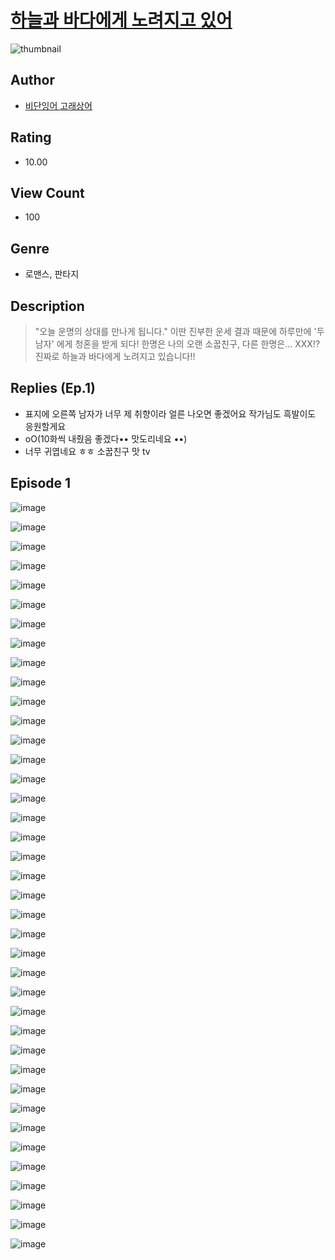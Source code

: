 # [하늘과 바다에게 노려지고 있어](https://comic.naver.com/challenge/list?titleId=810903)
![thumbnail](https://image-comic.pstatic.net/user_contents_data/challenge_comic/2023/05/24/367099/upload_3906926798472361828_480x623.jpeg)

## Author
- [비단잉어 고래상어](https://comic.naver.com/artistTitle?id=367099)

## Rating
- 10.00

## View Count
- 100

## Genre
- 로맨스, 판타지

## Description
> "오늘 운명의 상대를 만나게 됩니다." 이딴 진부한 운세 결과 때문에 하루만에 '두 남자' 에게 청혼을 받게 되다! 한명은 나의 오랜 소꿉친구, 다른 한명은... XXX!? 진짜로 하늘과 바다에게 노려지고 있습니다!!

## Replies (Ep.1)
- 표지에 오른쪽 남자가 너무 제 취향이라 얼른 나오면 좋겠어요 작가님도 흑발이도 응원할게요
- oO(10화씩 내줬음 좋겠다•• 맛도리네요 ••)
- 너무 귀엽네요 ㅎㅎ 소꿉친구 맛 tv

## Episode 1
![image](https://image-comic.pstatic.net/user_contents_data/challenge_comic/2023/05/25/367099/upload_4049643588263752761.jpeg)

![image](https://image-comic.pstatic.net/user_contents_data/challenge_comic/2023/05/25/367099/upload_3774921622891685473.jpeg)

![image](https://image-comic.pstatic.net/user_contents_data/challenge_comic/2023/05/25/367099/upload_3775484766149173555.jpeg)

![image](https://image-comic.pstatic.net/user_contents_data/challenge_comic/2023/05/25/367099/upload_7161902330427958069.jpeg)

![image](https://image-comic.pstatic.net/user_contents_data/challenge_comic/2023/05/25/367099/upload_7364570897039581749.jpeg)

![image](https://image-comic.pstatic.net/user_contents_data/challenge_comic/2023/05/25/367099/upload_3558467550548341556.jpeg)

![image](https://image-comic.pstatic.net/user_contents_data/challenge_comic/2023/05/25/367099/upload_7377568425975167281.jpeg)

![image](https://image-comic.pstatic.net/user_contents_data/challenge_comic/2023/05/25/367099/upload_3474019375310385251.jpeg)

![image](https://image-comic.pstatic.net/user_contents_data/challenge_comic/2023/05/25/367099/upload_7291390904348260454.jpeg)

![image](https://image-comic.pstatic.net/user_contents_data/challenge_comic/2023/05/25/367099/upload_4122545392365822777.jpeg)

![image](https://image-comic.pstatic.net/user_contents_data/challenge_comic/2023/05/25/367099/upload_7075497192046211382.jpeg)

![image](https://image-comic.pstatic.net/user_contents_data/challenge_comic/2023/05/25/367099/upload_7076615399649928505.jpeg)

![image](https://image-comic.pstatic.net/user_contents_data/challenge_comic/2023/05/25/367099/upload_4123438221574431032.jpeg)

![image](https://image-comic.pstatic.net/user_contents_data/challenge_comic/2023/05/25/367099/upload_4121185309330846515.jpeg)

![image](https://image-comic.pstatic.net/user_contents_data/challenge_comic/2023/05/25/367099/upload_7234298556921033825.jpeg)

![image](https://image-comic.pstatic.net/user_contents_data/challenge_comic/2023/05/25/367099/upload_3834868097185429860.jpeg)

![image](https://image-comic.pstatic.net/user_contents_data/challenge_comic/2023/05/25/367099/upload_3834315243928106340.jpeg)

![image](https://image-comic.pstatic.net/user_contents_data/challenge_comic/2023/05/25/367099/upload_7363719849356518960.jpeg)

![image](https://image-comic.pstatic.net/user_contents_data/challenge_comic/2023/05/25/367099/upload_7365695701732503864.jpeg)

![image](https://image-comic.pstatic.net/user_contents_data/challenge_comic/2023/05/25/367099/upload_7364846871035459939.jpeg)

![image](https://image-comic.pstatic.net/user_contents_data/challenge_comic/2023/05/25/367099/upload_3991091308280296806.jpeg)

![image](https://image-comic.pstatic.net/user_contents_data/challenge_comic/2023/05/25/367099/upload_7220504092611983459.jpeg)

![image](https://image-comic.pstatic.net/user_contents_data/challenge_comic/2023/05/25/367099/upload_3774350985748702265.jpeg)

![image](https://image-comic.pstatic.net/user_contents_data/challenge_comic/2023/05/25/367099/upload_3545852858696217954.jpeg)

![image](https://image-comic.pstatic.net/user_contents_data/challenge_comic/2023/05/25/367099/upload_3919369052454479417.jpeg)

![image](https://image-comic.pstatic.net/user_contents_data/challenge_comic/2023/05/25/367099/upload_3978139946974588983.jpeg)

![image](https://image-comic.pstatic.net/user_contents_data/challenge_comic/2023/05/25/367099/upload_3832906538309542502.jpeg)

![image](https://image-comic.pstatic.net/user_contents_data/challenge_comic/2023/05/25/367099/upload_7016950585114387766.jpeg)

![image](https://image-comic.pstatic.net/user_contents_data/challenge_comic/2023/05/25/367099/upload_3977578306972562995.jpeg)

![image](https://image-comic.pstatic.net/user_contents_data/challenge_comic/2023/05/25/367099/upload_3558513532434789219.jpeg)

![image](https://image-comic.pstatic.net/user_contents_data/challenge_comic/2023/05/25/367099/upload_3559076482307602745.jpeg)

![image](https://image-comic.pstatic.net/user_contents_data/challenge_comic/2023/05/25/367099/upload_4135259062514378294.jpeg)

![image](https://image-comic.pstatic.net/user_contents_data/challenge_comic/2023/05/25/367099/upload_7221634398333003363.jpeg)

![image](https://image-comic.pstatic.net/user_contents_data/challenge_comic/2023/05/25/367099/upload_3991424460441085025.jpeg)

![image](https://image-comic.pstatic.net/user_contents_data/challenge_comic/2023/05/25/367099/upload_7291387378166608694.jpeg)

![image](https://image-comic.pstatic.net/user_contents_data/challenge_comic/2023/05/25/367099/upload_7233679531102528821.jpeg)

![image](https://image-comic.pstatic.net/user_contents_data/challenge_comic/2023/05/25/367099/upload_3546920492338537520.jpeg)

![image](https://image-comic.pstatic.net/user_contents_data/challenge_comic/2023/05/25/367099/upload_7233403755544328294.jpeg)

![image](https://image-comic.pstatic.net/user_contents_data/challenge_comic/2023/05/25/367099/upload_3545567869614241638.jpeg)
